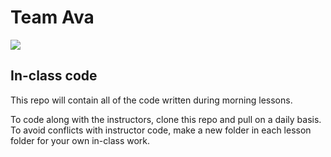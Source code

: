 # Team Ava

![](http://img.cinemablend.com/cb/1/9/2/8/6/1/1928619fa80ccd8ec13304cd26f76789628b8674fb6247c22c8f88c94947d6f5.jpg)

## In-class code

This repo will contain all of the code written during morning lessons.

To code along with the instructors, clone this repo and pull on a daily basis. To avoid conflicts with instructor code, make a new folder in each lesson folder for your own in-class work.
